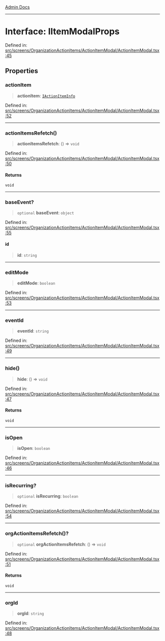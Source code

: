 [Admin Docs](/)

***

# Interface: IItemModalProps

Defined in: [src/screens/OrganizationActionItems/ActionItemModal/ActionItemModal.tsx:45](https://github.com/PalisadoesFoundation/talawa-admin/blob/main/src/screens/OrganizationActionItems/ActionItemModal/ActionItemModal.tsx#L45)

## Properties

### actionItem

> **actionItem**: [`IActionItemInfo`](../../../../../types/Actions/interface/interfaces/IActionItemInfo.md)

Defined in: [src/screens/OrganizationActionItems/ActionItemModal/ActionItemModal.tsx:52](https://github.com/PalisadoesFoundation/talawa-admin/blob/main/src/screens/OrganizationActionItems/ActionItemModal/ActionItemModal.tsx#L52)

***

### actionItemsRefetch()

> **actionItemsRefetch**: () => `void`

Defined in: [src/screens/OrganizationActionItems/ActionItemModal/ActionItemModal.tsx:50](https://github.com/PalisadoesFoundation/talawa-admin/blob/main/src/screens/OrganizationActionItems/ActionItemModal/ActionItemModal.tsx#L50)

#### Returns

`void`

***

### baseEvent?

> `optional` **baseEvent**: `object`

Defined in: [src/screens/OrganizationActionItems/ActionItemModal/ActionItemModal.tsx:55](https://github.com/PalisadoesFoundation/talawa-admin/blob/main/src/screens/OrganizationActionItems/ActionItemModal/ActionItemModal.tsx#L55)

#### id

> **id**: `string`

***

### editMode

> **editMode**: `boolean`

Defined in: [src/screens/OrganizationActionItems/ActionItemModal/ActionItemModal.tsx:53](https://github.com/PalisadoesFoundation/talawa-admin/blob/main/src/screens/OrganizationActionItems/ActionItemModal/ActionItemModal.tsx#L53)

***

### eventId

> **eventId**: `string`

Defined in: [src/screens/OrganizationActionItems/ActionItemModal/ActionItemModal.tsx:49](https://github.com/PalisadoesFoundation/talawa-admin/blob/main/src/screens/OrganizationActionItems/ActionItemModal/ActionItemModal.tsx#L49)

***

### hide()

> **hide**: () => `void`

Defined in: [src/screens/OrganizationActionItems/ActionItemModal/ActionItemModal.tsx:47](https://github.com/PalisadoesFoundation/talawa-admin/blob/main/src/screens/OrganizationActionItems/ActionItemModal/ActionItemModal.tsx#L47)

#### Returns

`void`

***

### isOpen

> **isOpen**: `boolean`

Defined in: [src/screens/OrganizationActionItems/ActionItemModal/ActionItemModal.tsx:46](https://github.com/PalisadoesFoundation/talawa-admin/blob/main/src/screens/OrganizationActionItems/ActionItemModal/ActionItemModal.tsx#L46)

***

### isRecurring?

> `optional` **isRecurring**: `boolean`

Defined in: [src/screens/OrganizationActionItems/ActionItemModal/ActionItemModal.tsx:54](https://github.com/PalisadoesFoundation/talawa-admin/blob/main/src/screens/OrganizationActionItems/ActionItemModal/ActionItemModal.tsx#L54)

***

### orgActionItemsRefetch()?

> `optional` **orgActionItemsRefetch**: () => `void`

Defined in: [src/screens/OrganizationActionItems/ActionItemModal/ActionItemModal.tsx:51](https://github.com/PalisadoesFoundation/talawa-admin/blob/main/src/screens/OrganizationActionItems/ActionItemModal/ActionItemModal.tsx#L51)

#### Returns

`void`

***

### orgId

> **orgId**: `string`

Defined in: [src/screens/OrganizationActionItems/ActionItemModal/ActionItemModal.tsx:48](https://github.com/PalisadoesFoundation/talawa-admin/blob/main/src/screens/OrganizationActionItems/ActionItemModal/ActionItemModal.tsx#L48)
